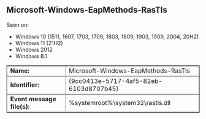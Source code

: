 ## Microsoft-Windows-EapMethods-RasTls

Seen on:
* Windows 10 (1511, 1607, 1703, 1709, 1803, 1809, 1903, 1909, 2004, 20H2)
* Windows 11 (21H2)
* Windows 2012
* Windows 8.1

<table border="1" class="docutils">
  <tbody>
    <tr>
      <td><b>Name:</b></td>
      <td>Microsoft-Windows-EapMethods-RasTls</td>
    </tr>
    <tr>
      <td><b>Identifier:</b></td>
      <td>{9cc0413e-5717-4af5-82eb-6103d8707b45}</td>
    </tr>
    <tr>
      <td><b>Event message file(s):</b></td>
      <td>%systemroot%\system32\rastls.dll</td>
    </tr>
  </tbody>
</table>

&nbsp;

